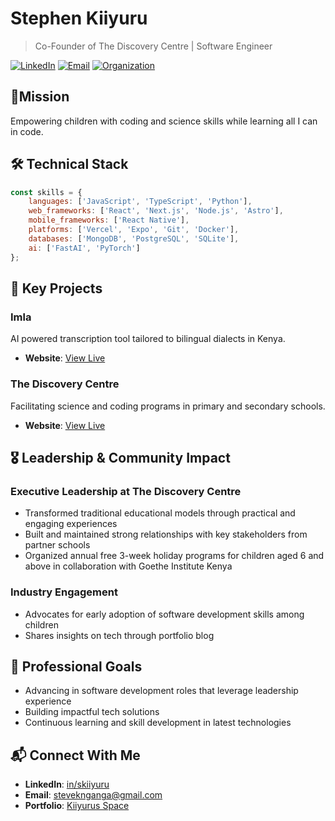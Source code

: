 # Stephen Kiiyuru

> Co-Founder of The Discovery Centre | Software Engineer

[![LinkedIn](https://img.shields.io/badge/LinkedIn-Connect-blue)](https://www.linkedin.com/in/skiiyuru)
[![Email](https://img.shields.io/badge/Email-Contact-red)](mailto:steveknganga@gmail.com)
[![Organization](https://img.shields.io/badge/TheDiscoveryCentre-Website-orange)](https://www.thediscoverycentre.co.ke)

## 🎯Mission
Empowering children with coding and science skills while learning all I can in code.

## 🛠️ Technical Stack
```javascript
const skills = {
    languages: ['JavaScript', 'TypeScript', 'Python'],
    web_frameworks: ['React', 'Next.js', 'Node.js', 'Astro'],
    mobile_frameworks: ['React Native'],
    platforms: ['Vercel', 'Expo', 'Git', 'Docker'],
    databases: ['MongoDB', 'PostgreSQL', 'SQLite'],
    ai: ['FastAI', 'PyTorch']
};
```

## 🚀 Key Projects

### Imla
AI powered transcription tool tailored to bilingual dialects in Kenya.
- **Website**: [View Live](https://imla.io/)

### The Discovery Centre
Facilitating science and coding programs in primary and secondary schools.
- **Website**: [View Live](https://www.thediscoverycentre.co.ke/)

## 🎖️ Leadership & Community Impact

### Executive Leadership at The Discovery Centre
- Transformed traditional educational models through practical and engaging experiences
- Built and maintained strong relationships with key stakeholders from partner schools
- Organized annual free 3-week holiday programs for children aged 6 and above in collaboration with Goethe Institute Kenya

### Industry Engagement
- Advocates for early adoption of software development skills among children
- Shares insights on tech through portfolio blog

## 🎯 Professional Goals
- Advancing in software development roles that leverage leadership experience
- Building impactful tech solutions
- Continuous learning and skill development in latest technologies

## 📬 Connect With Me
- **LinkedIn**: [in/skiiyuru](https://linkedin.com/in/skiiyuru)
- **Email**: steveknganga@gmail.com
- **Portfolio**: [Kiiyurus Space](https://kiiyurus.space)
